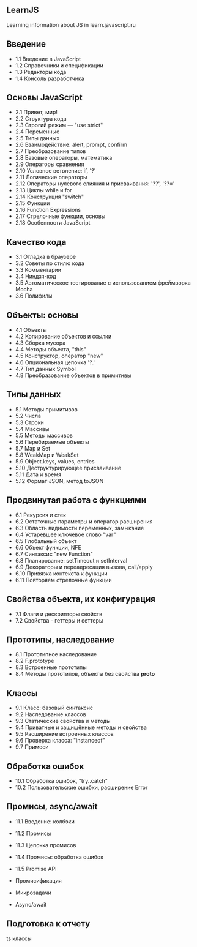 
## LearnJS

Learning information about JS in learn.javascript.ru

## Введение

 - 1.1 Введение в JavaScript
 - 1.2 Справочники и спецификации
 - 1.3 Редакторы кода
 - 1.4 Консоль разработчика

## Основы JavaScript
 
 - 2.1 Привет, мир!
 - 2.2 Структура кода
 - 2.3 Строгий режим — "use strict"
 - 2.4 Переменные
 - 2.5 Типы данных
 - 2.6 Взаимодействие: alert, prompt, confirm
 - 2.7 Преобразование типов
 - 2.8 Базовые операторы, математика
 - 2.9 Операторы сравнения
 - 2.10 Условное ветвление: if, '?'
 - 2.11 Логические операторы
 - 2.12 Операторы нулевого слияния и присваивания: '??', '??='
 - 2.13 Циклы while и for
 - 2.14 Конструкция "switch"
 - 2.15 Функции
 - 2.16 Function Expressions
 - 2.17 Стрелочные функции, основы
 - 2.18 Особенности JavaScript

 ## Качество кода
 
 - 3.1 Отладка в браузере
 - 3.2 Советы по стилю кода
 - 3.3 Комментарии
 - 3.4 Ниндзя-код
 - 3.5 Автоматическое тестирование c использованием фреймворка Mocha
 - 3.6 Полифилы

 ## Объекты: основы

 - 4.1 Объекты
 - 4.2 Копирование объектов и ссылки
 - 4.3 Сборка мусора
 - 4.4 Методы объекта, "this"
 - 4.5 Конструктор, оператор "new"
 - 4.6 Опциональная цепочка '?.'
 - 4.7 Тип данных Symbol
 - 4.8 Преобразование объектов в примитивы

## Типы данных

 - 5.1 Методы примитивов
 - 5.2 Числа
 - 5.3 Строки
 - 5.4 Массивы
 - 5.5 Методы массивов
 - 5.6 Перебираемые объекты
 - 5.7 Map и Set
 - 5.8 WeakMap и WeakSet
 - 5.9 Object.keys, values, entries
 - 5.10 Деструктурирующее присваивание
 - 5.11 Дата и время
 - 5.12 Формат JSON, метод toJSON

## Продвинутая работа с функциями

 - 6.1 Рекурсия и стек
 - 6.2 Остаточные параметры и оператор расширения
 - 6.3 Область видимости переменных, замыкание
 - 6.4 Устаревшее ключевое слово "var"
 - 6.5 Глобальный объект
 - 6.6 Объект функции, NFE
 - 6.7 Синтаксис "new Function"
 - 6.8 Планирование: setTimeout и setInterval
 - 6.9 Декораторы и переадресация вызова, call/apply
 - 6.10 Привязка контекста к функции
 - 6.11 Повторяем стрелочные функции

 ## Свойства объекта, их конфигурация

 - 7.1 Флаги и дескрипторы свойств
 - 7.2 Свойства - геттеры и сеттеры

 ## Прототипы, наследование

 - 8.1 Прототипное наследование
 - 8.2 F.prototype
 - 8.3 Встроенные прототипы
 - 8.4 Методы прототипов, объекты без свойства __proto__

 ## Классы

 - 9.1 Класс: базовый синтаксис
 - 9.2 Наследование классов
 - 9.3 Статические свойства и методы
 - 9.4 Приватные и защищённые методы и свойства
 - 9.5 Расширение встроенных классов
 - 9.6 Проверка класса: "instanceof"
 - 9.7 Примеси

 ## Обработка ошибок

 - 10.1 Обработка ошибок, "try..catch"
 - 10.2 Пользовательские ошибки, расширение Error

 ## Промисы, async/await

 - 11.1 Введение: колбэки
 - 11.2 Промисы

 - 11.3 Цепочка промисов
 - 11.4 Промисы: обработка ошибок
 - 11.5 Promise API
 - Промисификация
 - Микрозадачи
 - Async/await


  ## Подготовка к отчету

  ts классы
  
